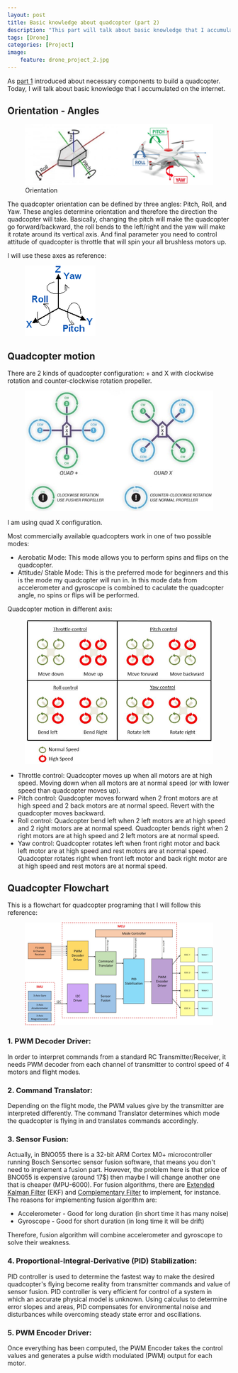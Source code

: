 ```yaml
---
layout: post
title: Basic knowledge about quadcopter (part 2)
description: "This part will talk about basic knowledge that I accumulated to prepar for building my own quadcopter"
tags: [Drone]
categories: [Project]
image:
    feature: drone_project_2.jpg
---
```


As [part 1](http://cuongtv.com/project/Drone-Project-Part-1/) introduced about
necessary components to build a quadcopter. Today, I will talk about basic knowledge
that I accumulated on the internet.

## Orientation - Angles
<figure class="center">
	<img src="/images/drone_project/orientation.jpg" alt="">
	<figcaption>Orientation</figcaption>
</figure>


The quadcopter orientation can be defined by three angles: Pitch, Roll, and Yaw.
These angles determine orientation and therefore the direction the quadcopter will take. Basically, changing the pitch will make the quadcopter go forward/backward,
the roll bends to the left/right and the yaw will make it rotate around its vertical axis. And final parameter you need to control attitude of quadcopter is throttle that will spin your all brushless motors up.

I will use these axes as reference:
<figure class="half center">
	<img src="/images/drone_project/reference.gif" alt="">
</figure>

## Quadcopter motion

There are 2 kinds of quadcopter configuration: + and X with  clockwise rotation
and  counter-clockwise rotation propeller.

<figure class="center">
	<img src="/images/drone_project/configuration.jpg" alt="">
</figure>

I am using quad X configuration.

Most commercially available quadcopters work in one of two possible modes:

* Aerobatic Mode: This mode allows you to perform spins and flips on the quadcopter.
* Attitude/ Stable Mode: This is the preferred mode for beginners and this is the mode my quadcopter will run in. In this mode data from accelerometer and gyroscope is combined to caculate the quadcopter angle, no spins or flips will
be performed.

Quadcopter motion in different axis:

<figure class="center">
	<img src="/images/drone_project/motion.JPG" alt="">
</figure>


* Throttle control: Quadcopter moves up when all motors are at high speed.
Moving down when all motors are at normal speed (or with lower speed than quadcopter moves up).
* Pitch control: Quadcopter moves forward when 2 front motors are at high speed and 2 back motors are at normal speed. Revert with the quadcopter moves backward.
* Roll control: Quadcopter bend left when 2 left motors are at high speed and 2 right motors are at normal speed. Quadcopter bends right when 2 right motors are at high speed and 2 left motors are at normal speed.
* Yaw control: Quadcopter rotates left when front right motor and back left motor are at high speed and rest motors are at normal speed. Quadcopter rotates right when front left motor and back right motor are at high speed and rest motors are at normal speed.

## Quadcopter Flowchart
This is a flowchart for quadcopter programing that I will follow this reference:
<figure class="center">
	<img src="/images/drone_project/flowchart.jpg" alt="">
</figure>

### 1. PWM Decoder Driver:
In order to interpret commands from a standard RC Transmitter/Receiver, it needs
PWM decoder from each channel of transmitter to control speed of 4 motors and flight modes.

### 2. Command Translator:
Depending on the flight mode, the PWM values give by the transmitter are interpreted differently. The command Translator determines which mode the quadcopter is flying in and translates commands accordingly.

### 3. Sensor Fusion:
Actually, in BNO055 there is a 32-bit ARM Cortex M0+ microcontroller running Bosch Sensortec sensor fusion software, that means you don't need to implement a fusion part. However, the problem here is that price of BNO055 is expensive (around 17$) then maybe I will change another one that is cheaper (MPU-6000). For fusion algorithms, there are [Extended Kalman Filter](https://en.wikipedia.org/wiki/Extended_Kalman_filter) (EKF) and [Complementary Filter](http://robottini.altervista.org/tag/complementary-filter)
to implement, for instance. The reasons for implementing fusion algorithm are:

* Accelerometer - Good for long duration (in short time it has many noise)
* Gyroscope - Good for short duration (in long time it will be drift)

Therefore, fusion algorithm will combine accelerometer and gyroscope to solve their weakness.

### 4. Proportional-Integral-Derivative (PID) Stabilization:
PID controller is used to determine the fastest way to make the desired quadcopter's flying become reality from transmitter commands and value of sensor fusion. PID controller is very efficient for control of a system in which an accurate physical model is unknown. Using calculus to determine error slopes and areas, PID compensates for environmental noise and disturbances while overcoming steady state error and oscillations.

### 5. PWM Encoder Driver:
Once everything has been computed, the PWM Encoder takes the control values and generates a pulse width modulated (PWM) output for each motor.

